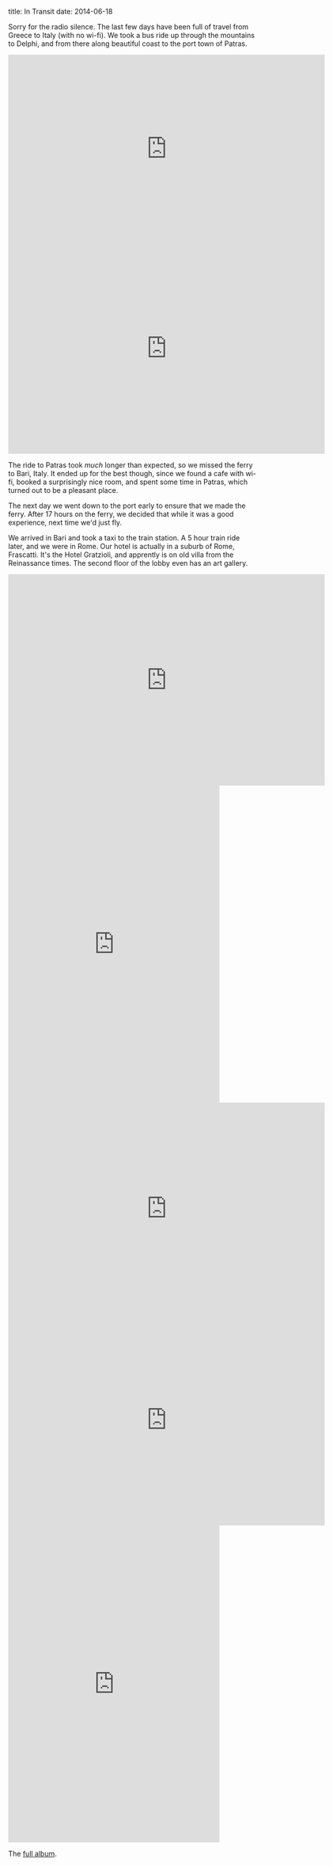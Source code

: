 title: In Transit
date: 2014-06-18

Sorry for the radio silence.
The last few days have been full of travel from Greece to Italy (with no wi-fi).
We took a bus ride up through the mountains to Delphi, and from there along beautiful coast to the port town of Patras.

<iframe src="https://www.flickr.com/photos/81581328@N02/14463532481/in/set-72157644857686607/player/" width="640" height="379" frameborder="0" allowfullscreen webkitallowfullscreen mozallowfullscreen oallowfullscreen msallowfullscreen></iframe>

<iframe src="https://www.flickr.com/photos/81581328@N02/14280277990/in/set-72157644857686607/player/" width="640" height="427" frameborder="0" allowfullscreen webkitallowfullscreen mozallowfullscreen oallowfullscreen msallowfullscreen></iframe>

The ride to Patras took *much* longer than expected, so we missed the ferry to Bari, Italy.
It ended up for the best though, since we found a cafe with wi-fi, booked a surprisingly nice room, and spent some time in Patras, which turned out to be a pleasant place.

The next day we went down to the port early to ensure that we made the ferry.
After 17 hours on the ferry, we decided that while it was a good experience, next time we'd just fly.

We arrived in Bari and took a taxi to the train station.
A 5 hour train ride later, and we were in Rome.
Our hotel is actually in a suburb of Rome, Frascatti.
It's the Hotel Gratzioli, and apprently is on old villa from the Reinassance times.
The second floor of the lobby even has an art gallery.

<iframe src="https://www.flickr.com/photos/81581328@N02/14443801836/in/set-72157644857686607/player/" width="640" height="427" frameborder="0" allowfullscreen webkitallowfullscreen mozallowfullscreen oallowfullscreen msallowfullscreen></iframe>

<iframe src="https://www.flickr.com/photos/81581328@N02/14280293500/in/set-72157644857686607/player/" width="427" height="640" frameborder="0" allowfullscreen webkitallowfullscreen mozallowfullscreen oallowfullscreen msallowfullscreen></iframe>

<iframe src="https://www.flickr.com/photos/81581328@N02/14280457007/in/set-72157644857686607/player/" width="640" height="427" frameborder="0" allowfullscreen webkitallowfullscreen mozallowfullscreen oallowfullscreen msallowfullscreen></iframe>

<iframe src="https://www.flickr.com/photos/81581328@N02/14487060153/in/set-72157644857686607/player/" width="640" height="427" frameborder="0" allowfullscreen webkitallowfullscreen mozallowfullscreen oallowfullscreen msallowfullscreen></iframe>

<iframe src="https://www.flickr.com/photos/81581328@N02/14280271039/in/set-72157644857686607/player/" width="427" height="640" frameborder="0" allowfullscreen webkitallowfullscreen mozallowfullscreen oallowfullscreen msallowfullscreen></iframe>

The [full album](https://www.flickr.com/photos/81581328@N02/sets/72157644857686607/).